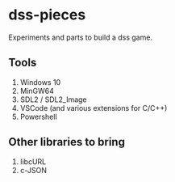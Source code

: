 # dss-pieces
Experiments and parts to build a dss game.

## Tools
1. Windows 10
1. MinGW64
1. SDL2 / SDL2_Image
1. VSCode (and various extensions for C/C++)
1. Powershell

## Other libraries to bring
1. libcURL
1. c-JSON
